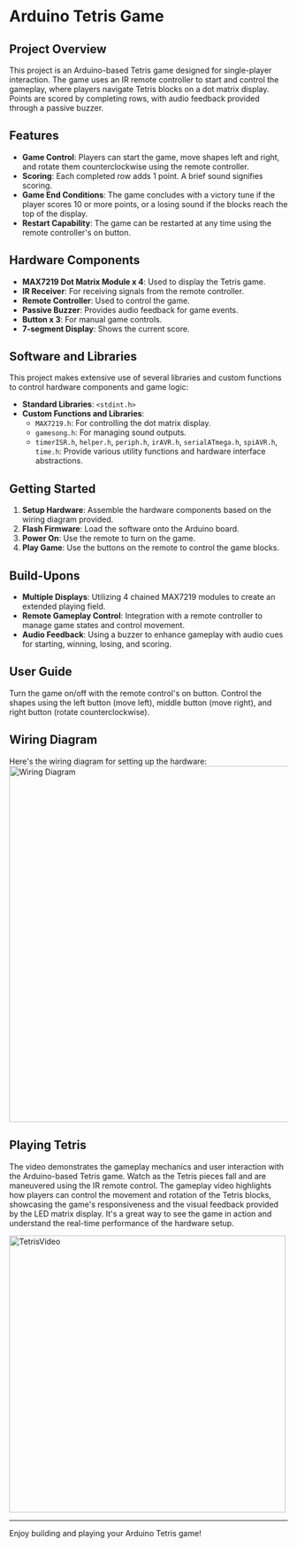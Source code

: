 # Arduino Tetris Game

## Project Overview
This project is an Arduino-based Tetris game designed for single-player interaction. The game uses an IR remote controller to start and control the gameplay, where players navigate Tetris blocks on a dot matrix display. Points are scored by completing rows, with audio feedback provided through a passive buzzer.




## Features
- **Game Control**: Players can start the game, move shapes left and right, and rotate them counterclockwise using the remote controller.
- **Scoring**: Each completed row adds 1 point. A brief sound signifies scoring.
- **Game End Conditions**: The game concludes with a victory tune if the player scores 10 or more points, or a losing sound if the blocks reach the top of the display.
- **Restart Capability**: The game can be restarted at any time using the remote controller's on button.

## Hardware Components
- **MAX7219 Dot Matrix Module x 4**: Used to display the Tetris game.
- **IR Receiver**: For receiving signals from the remote controller.
- **Remote Controller**: Used to control the game.
- **Passive Buzzer**: Provides audio feedback for game events.
- **Button x 3**: For manual game controls.
- **7-segment Display**: Shows the current score.

## Software and Libraries
This project makes extensive use of several libraries and custom functions to control hardware components and game logic:
- **Standard Libraries**: `<stdint.h>`
- **Custom Functions and Libraries**:
  - `MAX7219.h`: For controlling the dot matrix display.
  - `gamesong.h`: For managing sound outputs.
  - `timerISR.h`, `helper.h`, `periph.h`, `irAVR.h`, `serialATmega.h`, `spiAVR.h`, `time.h`: Provide various utility functions and hardware interface abstractions.

## Getting Started
1. **Setup Hardware**: Assemble the hardware components based on the wiring diagram provided.
2. **Flash Firmware**: Load the software onto the Arduino board.
3. **Power On**: Use the remote to turn on the game.
4. **Play Game**: Use the buttons on the remote to control the game blocks.

## Build-Upons
- **Multiple Displays**: Utilizing 4 chained MAX7219 modules to create an extended playing field.
- **Remote Gameplay Control**: Integration with a remote controller to manage game states and control movement.
- **Audio Feedback**: Using a buzzer to enhance gameplay with audio cues for starting, winning, losing, and scoring.

## User Guide
Turn the game on/off with the remote control's on button. Control the shapes using the left button (move left), middle button (move right), and right button (rotate counterclockwise).

## Wiring Diagram
Here's the wiring diagram for setting up the hardware:
<img width="643" alt="Wiring Diagram" src="https://github.com/user-attachments/assets/823cf452-ba0c-47db-8bcf-7a1be1ae74b8" />

## Playing Tetris
The video demonstrates the gameplay mechanics and user interaction with the Arduino-based Tetris game. Watch as the Tetris pieces fall and are maneuvered using the IR remote control. The gameplay video highlights how players can control the movement and rotation of the Tetris blocks, showcasing the game's responsiveness and the visual feedback provided by the LED matrix display. It's a great way to see the game in action and understand the real-time performance of the hardware setup.

<a href="https://www.youtube.com/watch?v=jDF5iNfeIBw&ab_channel=Jeonsangha">
    <img width="500" alt="TetrisVideo" src="https://github.com/user-attachments/assets/9fba5bb2-59d9-4d57-9eb7-4a1ddd314028" />
</a>

---

Enjoy building and playing your Arduino Tetris game!
